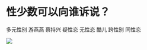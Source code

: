 # 性少数可以向谁诉说？

多元性别 游燕燕 蔡持兴 疑性恋 无性恋 酷儿 跨性别 同性恋

![](https://sb.scorecardresearch.com/p?c1=2&c2=20532163&cv=2.0&cj=1)